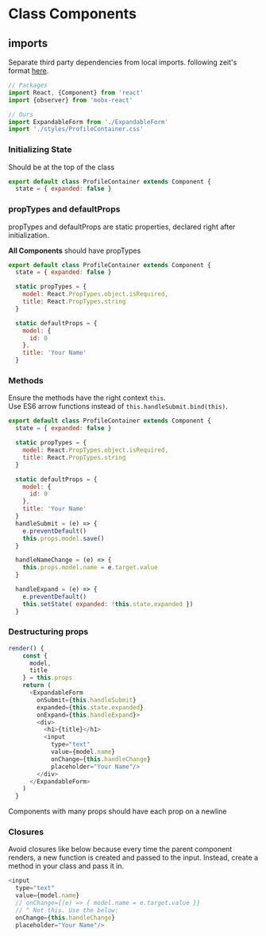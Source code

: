 # Class Components

## imports

Separate third party dependencies from local imports. following zeit's format [here](https://github.com/zeit/now-desktop/blob/31229be9280fd13616bf2b4bc7334a8338e28747/src/renderer/index.jsx).

```js
// Packages
import React, {Component} from 'react'
import {observer} from 'mobx-react'

// Ours
import ExpandableForm from './ExpandableForm'
import './styles/ProfileContainer.css'
```

### Initializing State

Should be at the top of the class

```js
export default class ProfileContainer extends Component {
  state = { expanded: false }
```

### propTypes and defaultProps

propTypes and defaultProps are static properties, declared right after initialization.

**All Components** should have propTypes

```js
export default class ProfileContainer extends Component {
  state = { expanded: false }

  static propTypes = {
    model: React.PropTypes.object.isRequired,
    title: React.PropTypes.string
  }

  static defaultProps = {
    model: {
      id: 0
    },
    title: 'Your Name'
  }
```

### Methods

Ensure the methods have the right context `this`.  
Use ES6 arrow functions instead of `this.handleSubmit.bind(this)`.

```js
export default class ProfileContainer extends Component {
  state = { expanded: false }

  static propTypes = {
    model: React.PropTypes.object.isRequired,
    title: React.PropTypes.string
  }

  static defaultProps = {
    model: {
      id: 0
    },
    title: 'Your Name'
  }
  handleSubmit = (e) => {
    e.preventDefault()
    this.props.model.save()
  }

  handleNameChange = (e) => {
    this.props.model.name = e.target.value
  }

  handleExpand = (e) => {
    e.preventDefault()
    this.setState( expanded: !this.state.expanded })
  }
```

### Destructuring props

```js
render() {
    const {
      model,
      title
    } = this.props
    return ( 
      <ExpandableForm 
        onSubmit={this.handleSubmit} 
        expanded={this.state.expanded} 
        onExpand={this.handleExpand}>
        <div>
          <h1>{title}</h1>
          <input
            type="text"
            value={model.name}
            onChange={this.handleChange}
            placeholder="Your Name"/>
        </div>
      </ExpandableForm>
    )
  }
```

Components with many props should have each prop on a newline

### Closures

Avoid closures like below because every time the parent component renders, a new function is created and passed to the input. Instead, create a method in your class and pass it in.

```js
<input
  type="text"
  value={model.name}
  // onChange={(e) => { model.name = e.target.value }}
  // ^ Not this. Use the below:
  onChange={this.handleChange}
  placeholder="Your Name"/>
```



